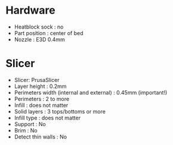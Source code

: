 # Hardware

  * Heatblock sock : no
  * Part position : center of bed
  * Nozzle : E3D 0.4mm


# Slicer

  * Slicer: PrusaSlicer
  * Layer height : 0.2mm
  * Perimeters width (internal and external) : 0.45mm (important!)
  * Perimeters : 2 to more
  * Infill : does not matter
  * Solid layers : 3 tops/bottoms or more
  * Infill type : does not matter
  * Support : No
  * Brim : No
  * Detect thin walls : No
